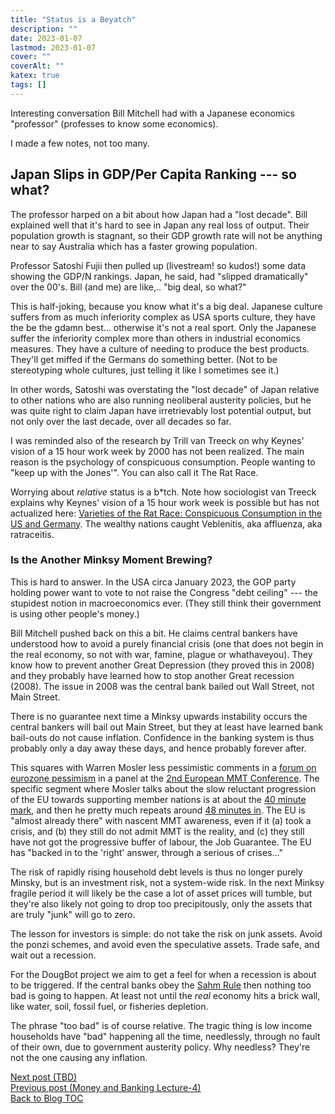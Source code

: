 ```yaml
---
title: "Status is a Beyatch"
description: ""
date: 2023-01-07
lastmod: 2023-01-07
cover: ""
coverAlt: ""
katex: true
tags: []
---
```


Interesting conversation Bill Mitchell had with a Japanese economics "professor" 
(professes to know some economics).

I made a few notes, not too many.

## Japan Slips in GDP/Per Capita Ranking --- so what?

The professor harped on a bit about how Japan had a "lost decade".  Bill explained 
well that it's hard to see in Japan any real loss of output. Their population growth 
is stagnant, so their GDP growth rate will not be anything near to say Australia 
which has a faster growing population.

Professor Satoshi Fujii then pulled up (livestream! so kudos!) some data showing 
the GDP/N rankings. Japan, he said, had "slipped dramatically" over the 00's.
Bill (and me) are like,.. "big deal, so what?"

This is half-joking, because you know what it's a big deal. Japanese culture suffers 
from as much inferiority complex as USA sports culture, they have the be the gdamn 
best... otherwise it's not a real sport. Only the Japanese suffer the inferiority 
complex more than others in industrial economics measures. They have a culture of 
needing to produce the best products. They'll get miffed if the Germans do something 
better. (Not to be stereotyping whole cultures, just telling it like I sometimes see 
it.)

In other words, Satoshi was overstating the "lost decade" of Japan relative to other nations who are also running neoliberal austerity policies, but he was quite right to claim Japan have irretrievably lost potential output, but not only over the last 
decade, over all decades so far.

I was reminded also of the research by Trill van Treeck on why Keynes' vision of a 15 
hour work week by 2000 has not been realized. The main reason is the psychology of 
conspicuous consumption. People wanting to "keep up with the Jones'". You can also 
call it The Rat Race.

Worrying about _relative_ status is a b*tch. Note how sociologist van Treeck 
explains why Keynes' vision of a 15 hour work week is possible but has not 
actualized here: 
[Varieties of the Rat Race: Conspicuous Consumption in the US and Germany](https://www.youtube.com/watch?v=6W03DMQ7uxY).
The wealthy nations caught Veblenitis, aka affluenza, aka ratraceitis.


### Is the Another Minksy Moment Brewing?

This is hard to answer. In the USA circa January 2023, the GOP party holding power want 
to vote to not raise the Congress "debt ceiling" --- the stupidest notion in macroeconomics ever. (They still think their government is using other people's money.)

Bill Mitchell pushed back on this a bit. He claims central bankers have understood 
how to avoid a purely financial crisis (one that does not begin in the real economy, 
so not with war, famine, plague or whathaveyou). 
They know how to prevent another Great Depression (they proved this in 2008) and 
they probably have learned how to stop another Great recession (2008). 
The issue in 2008 was the central bank bailed out Wall Street, not Main Street.

There is no guarantee next time a Minksy upwards instability occurs the central 
bankers will bail out Main Street, but they at least have learned bank bail-outs do 
not cause inflation. Confidence in the banking system is thus probably only a day 
away these days, and hence probably forever after.

This squares with Warren Mosler less pessimistic comments in a 
[forum on eurozone pessimism](https://www.mmtconference.eu/livestream-tuesday/)
in a panel at the 
[2nd European MMT Conference](https://www.youtube.com/watch?v=oz9wU5VWGUQ).
The specific segment where Mosler talks about the slow reluctant progression of the EU towards supporting member nations is at about the 
[40 minute mark](https://youtu.be/oz9wU5VWGUQ?t=2375), 
and then he pretty much repeats around 
[48 minutes in](https://youtu.be/oz9wU5VWGUQ?t=2885).
The EU is "almost already there" with nascent MMT awareness, even if it (a) took a 
crisis, and (b) they still do not admit MMT is the reality, and (c) they still have 
not got the progressive buffer of labour, the Job Guarantee. The EU has "backed in 
to the 'right' answer, through a serious of crises..."

The risk of rapidly rising household debt levels is thus no longer purely Minsky, but 
is an investment risk, not a system-wide risk. In the next Minksy fragile period it 
will likely be the case a lot of asset prices will tumble, but they're also likely 
not going to drop too precipitously, only the assets that are truly "junk" will go to 
zero.

The lesson for investors is simple: do not take the risk on junk assets. Avoid the 
ponzi schemes, and avoid even the speculative assets. Trade safe, and wait out a 
recession.

For the DougBot project we aim to get a feel for when a recession is about to be 
triggered. If the central banks obey the 
[Sahm Rule](https://en.wikipedia.org/wiki/Sahm_Rule) then nothing too bad is going to 
happen. At least not until the *real* economy hits a brick wall, like water, soil, 
fossil fuel, or fisheries depletion.

The phrase "too bad" is of course relative. The tragic thing is low income 
households have "bad" happening all the time, needlessly, through no fault of their 
own, due to government austerity policy. Why needless? They're not the one causing 
any inflation.


[Next post (TBD)](./)  
[Previous post (Money and Banking Lecture-4)](../13_mab_4_4_gold)    
[Back to Blog TOC](../)
